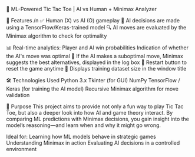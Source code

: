 🤖 ML-Powered Tic Tac Toe | AI vs Human + Minimax Analyzer

🚀 Features /n
✅ Human (X) vs AI (O) gameplay
🧠 AI decisions are made using a TensorFlow/Keras-trained model
🔍 AI moves are evaluated by the Minimax algorithm to check for optimality

📊 Real-time analytics:
Player and AI win probabilities
Indication of whether the AI's move was optimal
📝 If the AI makes a suboptimal move, Minimax suggests the best alternatives, displayed in the log box
🔁 Restart button to reset the game anytime
🧪 Displays training dataset size in the window title

🛠️ Technologies Used
Python 3.x
Tkinter (for GUI)
NumPy
TensorFlow / Keras (for training the AI model)
Recursive Minimax algorithm for move validation

🎯 Purpose
This project aims to provide not only a fun way to play Tic Tac Toe, but also a deeper look into how AI and game theory interact. By comparing ML predictions with Minimax decisions, you gain insight into the model’s reasoning—and learn when and why it might go wrong.

Ideal for:
Learning how ML models behave in strategic games
Understanding Minimax in action
Evaluating AI decisions in a controlled environment
